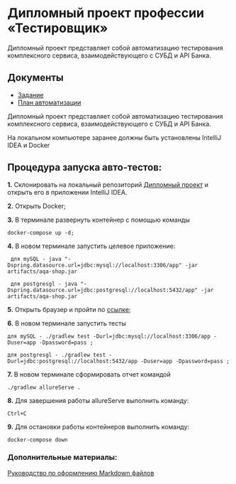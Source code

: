 # Дипломный проект профессии «Тестировщик»

Дипломный проект представляет собой автоматизацию тестирования комплексного сервиса, взаимодействующего с СУБД и API Банка.

## Документы
* [Задание](https://github.com/Gabr12el/QA_DIPLOM/blob/master/docs/Zadanie.md)
* [План автоматизации](https://github.com/Gabr12el/QA_DIPLOM/blob/master/docs/Plan.md)
                      
Дипломный проект представляет собой автоматизацию тестирования комплексного сервиса, взаимодействующего с СУБД и API Банка.

На локальном компьютере заранее должны быть установлены IntelliJ IDEA и Docker

## Процедура запуска авто-тестов:

**1.** Склонировать на локальный репозиторий [Дипломный проект](https://github.com/netology-code/qa-diploma) и открыть его в приложении IntelliJ IDEA.

**2.** Открыть Docker;

**3.** В терминале развернуть контейнер с помощью команды

    docker-compose up -d;

**4.** В новом терминале запустить целевое приложение:

     для mySQL - java "-Dspring.datasource.url=jdbc:mysql://localhost:3306/app" -jar artifacts/aqa-shop.jar 

     для postgresgl - java "-Dspring.datasource.url=jdbc:postgresql://localhost:5432/app" -jar artifacts/aqa-shop.jar

**5.** Открыть браузер и пройти по [ссылке](http://localhost:8080/);

**6.** В новом терминале запустить тесты

    для mySQL - ./gradlew test -Durl=jdbc:mysql://localhost:3306/app -Duser=app -Dpassword=pass ;

    для postgresgl - ./gradlew test -Durl=jdbc:postgresql://localhost:5432/app -Duser=app -Dpassword=pass ;

**7.** В новом терминале сформировать отчет командой

    ./gradlew allureServe .

**8.** Для завершения работы allureServe выполнить команду:

    Ctrl+C

**9.** Для остановки работы контейнеров выполнить команду:

    docker-compose down

### Дополнительные материалы:
[Руководство по оформлению Markdown файлов](https://gist.github.com/Jekins/2bf2d0638163f1294637#Emphasis)